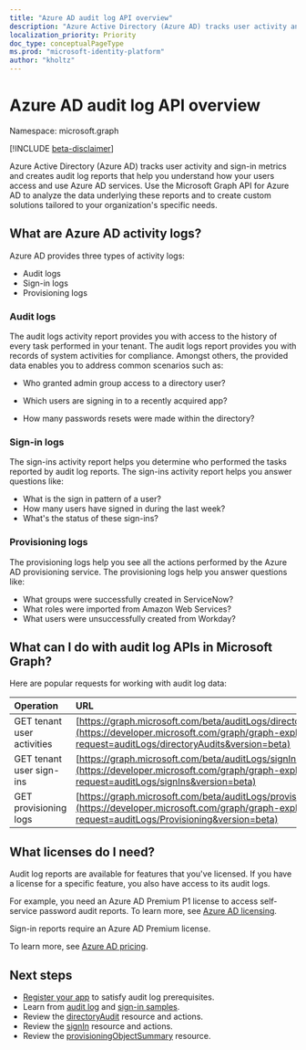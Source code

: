 ```yaml
---
title: "Azure AD audit log API overview"
description: "Azure Active Directory (Azure AD) tracks user activity and sign-in metrics and creates audit log reports that help you understand how your users access and use Azure AD services. Use the Microsoft Graph API for Azure AD to analyze the data underlying these reports and to create custom solutions tailored to your organization's specific needs."
localization_priority: Priority
doc_type: conceptualPageType
ms.prod: "microsoft-identity-platform"
author: "kholtz"
---
```


# Azure AD audit log API overview

Namespace: microsoft.graph

[!INCLUDE [beta-disclaimer](../../includes/beta-disclaimer.md)]

Azure Active Directory (Azure AD) tracks user activity and sign-in metrics and creates audit log reports that help you understand how your users access and use Azure AD services. Use the Microsoft Graph API for Azure AD to analyze the data underlying these reports and to create custom solutions tailored to your organization's specific needs.

## What are Azure AD activity logs?

Azure AD provides three types of activity logs:

- Audit logs 
- Sign-in logs
- Provisioning logs

### Audit logs

The audit logs activity report provides you with access to the history of every task performed in your tenant. The audit logs report provides you with records of system activities for compliance. Amongst others, the provided data enables you to address common scenarios such as:

- Who granted admin group access to a directory user?

- Which users are signing in to a recently acquired app?

- How many passwords resets were made within the directory?

### Sign-in logs

The sign-ins activity report helps you determine who performed the tasks reported by audit log reports. The sign-ins activity report helps you answer questions like:

- What is the sign in pattern of a user?
- How many users have signed in during the last week?
- What's the status of these sign-ins?

### Provisioning logs
The provisioning logs help you see all the actions performed by the Azure AD provisioning service. The provisioning logs help you answer questions like:

- What groups were successfully created in ServiceNow?
- What roles were imported from Amazon Web Services?
- What users were unsuccessfully created from Workday?

## What can I do with audit log APIs in Microsoft Graph?

Here are popular requests for working with audit log data:

Operation | URL
:----------|:----
GET tenant user activities | [https://graph.microsoft.com/beta/auditLogs/directoryAudits](https://developer.microsoft.com/graph/graph-explorer?request=auditLogs/directoryAudits&version=beta)
GET tenant user sign-ins | [https://graph.microsoft.com/beta/auditLogs/signIns](https://developer.microsoft.com/graph/graph-explorer?request=auditLogs/signIns&version=beta)
GET provisioning logs | [https://graph.microsoft.com/beta/auditLogs/provisioning](https://developer.microsoft.com/graph/graph-explorer?request=auditLogs/Provisioning&version=beta)

## What licenses do I need?

Audit log reports are available for features that you've licensed.  If you have a license for a specific feature, you also have access to its audit logs.

For example, you need an Azure AD Premium P1 license to access self-service password audit reports.  To learn more, see [Azure AD licensing](https://azure.microsoft.com/pricing/details/active-directory/).

Sign-in reports require an Azure AD Premium license.

To learn more, see [Azure AD pricing](https://azure.microsoft.com/pricing/details/active-directory/).

## Next steps

- [Register your app](https://docs.microsoft.com/azure/active-directory/active-directory-reporting-api-prerequisites-azure-portal) to satisfy audit log prerequisites. 
- Learn from [audit log](https://docs.microsoft.com/azure/active-directory/active-directory-reporting-api-audit-samples) and [sign-in samples](https://docs.microsoft.com/azure/active-directory/active-directory-reporting-api-sign-in-activity-samples).  
- Review the [directoryAudit](directoryaudit.md) resource and actions.
- Review the [signIn](signin.md) resource and actions. 
- Review the [provisioningObjectSummary](provisioningobjectsummary.md) resource.
